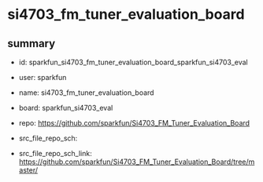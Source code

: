 # si4703_fm_tuner_evaluation_board
 
## summary 
* id: sparkfun_si4703_fm_tuner_evaluation_board_sparkfun_si4703_eval
* user: sparkfun
* name: si4703_fm_tuner_evaluation_board
* board: sparkfun_si4703_eval
* repo: https://github.com/sparkfun/Si4703_FM_Tuner_Evaluation_Board



* src_file_repo_sch: 
* src_file_repo_sch_link: https://github.com/sparkfun/Si4703_FM_Tuner_Evaluation_Board/tree/master/






